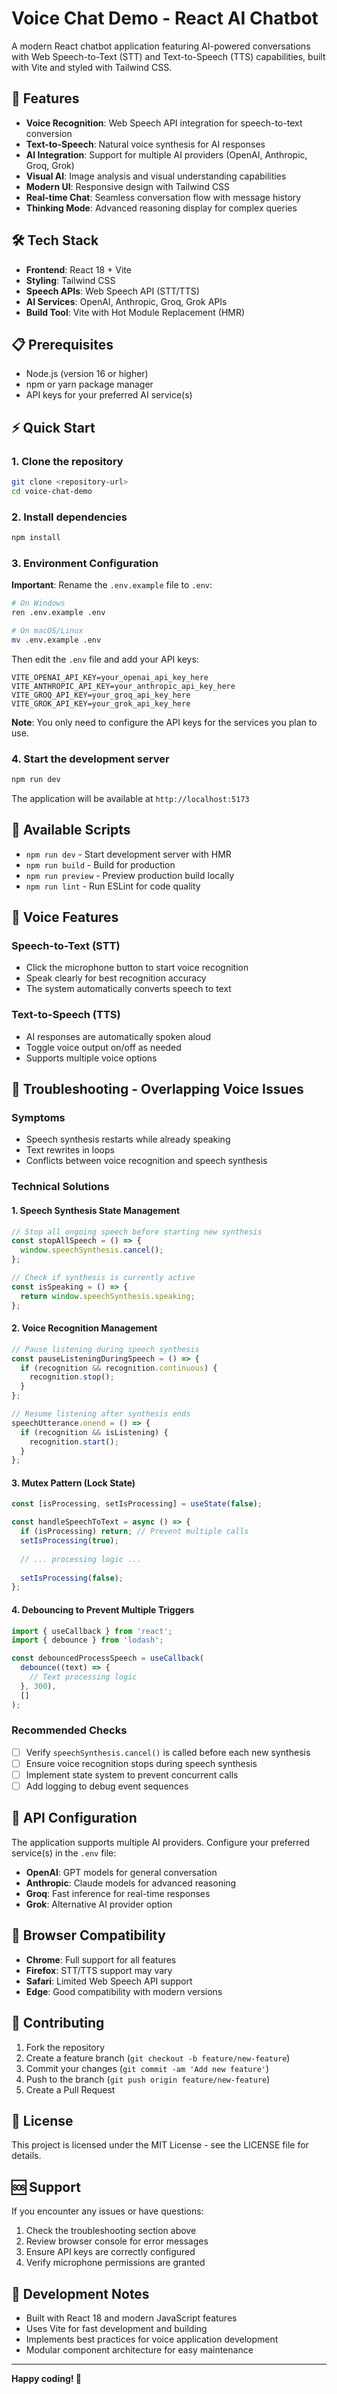 # Voice Chat Demo - React AI Chatbot

A modern React chatbot application featuring AI-powered conversations with Web Speech-to-Text (STT) and Text-to-Speech (TTS) capabilities, built with Vite and styled with Tailwind CSS.

## 🚀 Features

- **Voice Recognition**: Web Speech API integration for speech-to-text conversion
- **Text-to-Speech**: Natural voice synthesis for AI responses
- **AI Integration**: Support for multiple AI providers (OpenAI, Anthropic, Groq, Grok)
- **Visual AI**: Image analysis and visual understanding capabilities
- **Modern UI**: Responsive design with Tailwind CSS
- **Real-time Chat**: Seamless conversation flow with message history
- **Thinking Mode**: Advanced reasoning display for complex queries

## 🛠️ Tech Stack

- **Frontend**: React 18 + Vite
- **Styling**: Tailwind CSS
- **Speech APIs**: Web Speech API (STT/TTS)
- **AI Services**: OpenAI, Anthropic, Groq, Grok APIs
- **Build Tool**: Vite with Hot Module Replacement (HMR)

## 📋 Prerequisites

- Node.js (version 16 or higher)
- npm or yarn package manager
- API keys for your preferred AI service(s)

## ⚡ Quick Start

### 1. Clone the repository
```bash
git clone <repository-url>
cd voice-chat-demo
```

### 2. Install dependencies
```bash
npm install
```

### 3. Environment Configuration
**Important**: Rename the `.env.example` file to `.env`:

```bash
# On Windows
ren .env.example .env

# On macOS/Linux
mv .env.example .env
```

Then edit the `.env` file and add your API keys:

```env
VITE_OPENAI_API_KEY=your_openai_api_key_here
VITE_ANTHROPIC_API_KEY=your_anthropic_api_key_here
VITE_GROQ_API_KEY=your_groq_api_key_here
VITE_GROK_API_KEY=your_grok_api_key_here
```

**Note**: You only need to configure the API keys for the services you plan to use.

### 4. Start the development server
```bash
npm run dev
```

The application will be available at `http://localhost:5173`

## 🔧 Available Scripts

- `npm run dev` - Start development server with HMR
- `npm run build` - Build for production
- `npm run preview` - Preview production build locally
- `npm run lint` - Run ESLint for code quality

## 🎤 Voice Features

### Speech-to-Text (STT)
- Click the microphone button to start voice recognition
- Speak clearly for best recognition accuracy
- The system automatically converts speech to text

### Text-to-Speech (TTS)
- AI responses are automatically spoken aloud
- Toggle voice output on/off as needed
- Supports multiple voice options

## 🔧 Troubleshooting - Overlapping Voice Issues

### Symptoms
- Speech synthesis restarts while already speaking
- Text rewrites in loops
- Conflicts between voice recognition and speech synthesis

### Technical Solutions

#### 1. Speech Synthesis State Management
```javascript
// Stop all ongoing speech before starting new synthesis
const stopAllSpeech = () => {
  window.speechSynthesis.cancel();
};

// Check if synthesis is currently active
const isSpeaking = () => {
  return window.speechSynthesis.speaking;
};
```

#### 2. Voice Recognition Management
```javascript
// Pause listening during speech synthesis
const pauseListeningDuringSpeech = () => {
  if (recognition && recognition.continuous) {
    recognition.stop();
  }
};

// Resume listening after synthesis ends
speechUtterance.onend = () => {
  if (recognition && isListening) {
    recognition.start();
  }
};
```

#### 3. Mutex Pattern (Lock State)
```javascript
const [isProcessing, setIsProcessing] = useState(false);

const handleSpeechToText = async () => {
  if (isProcessing) return; // Prevent multiple calls
  setIsProcessing(true);
  
  // ... processing logic ...
  
  setIsProcessing(false);
};
```

#### 4. Debouncing to Prevent Multiple Triggers
```javascript
import { useCallback } from 'react';
import { debounce } from 'lodash';

const debouncedProcessSpeech = useCallback(
  debounce((text) => {
    // Text processing logic
  }, 300),
  []
);
```

### Recommended Checks
- [ ] Verify `speechSynthesis.cancel()` is called before each new synthesis
- [ ] Ensure voice recognition stops during speech synthesis
- [ ] Implement state system to prevent concurrent calls
- [ ] Add logging to debug event sequences

## 🔌 API Configuration

The application supports multiple AI providers. Configure your preferred service(s) in the `.env` file:

- **OpenAI**: GPT models for general conversation
- **Anthropic**: Claude models for advanced reasoning
- **Groq**: Fast inference for real-time responses
- **Grok**: Alternative AI provider option

## 📱 Browser Compatibility

- **Chrome**: Full support for all features
- **Firefox**: STT/TTS support may vary
- **Safari**: Limited Web Speech API support
- **Edge**: Good compatibility with modern versions

## 🤝 Contributing

1. Fork the repository
2. Create a feature branch (`git checkout -b feature/new-feature`)
3. Commit your changes (`git commit -am 'Add new feature'`)
4. Push to the branch (`git push origin feature/new-feature`)
5. Create a Pull Request

## 📄 License

This project is licensed under the MIT License - see the LICENSE file for details.

## 🆘 Support

If you encounter any issues or have questions:

1. Check the troubleshooting section above
2. Review browser console for error messages
3. Ensure API keys are correctly configured
4. Verify microphone permissions are granted

## 🚧 Development Notes

- Built with React 18 and modern JavaScript features
- Uses Vite for fast development and building
- Implements best practices for voice application development
- Modular component architecture for easy maintenance

---

**Happy coding! 🎉**
